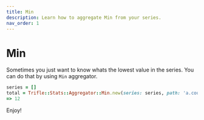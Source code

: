 ```yaml
---
title: Min
description: Learn how to aggregate Min from your series.
nav_order: 1
---
```


# Min

Sometimes you just want to know whats the lowest value in the series. You can do that by using `Min` aggregator.

```ruby
series = []
total = Trifle::Stats::Aggregator::Min.new(series: series, path: 'a.count').aggregate
=> 12
```

Enjoy!
